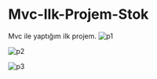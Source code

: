 # Mvc-Ilk-Projem-Stok
Mvc ile yaptığım ilk projem.
![p1](https://user-images.githubusercontent.com/55930672/147768368-d5327b1f-b0aa-415e-854c-1733da80d6b7.png)

![p2](https://user-images.githubusercontent.com/55930672/147768392-e49b44da-2e43-4327-bc86-a831303cdef8.png)

![p3](https://user-images.githubusercontent.com/55930672/147768399-81365e66-89ee-4707-b62e-873d7dd059e0.png)
